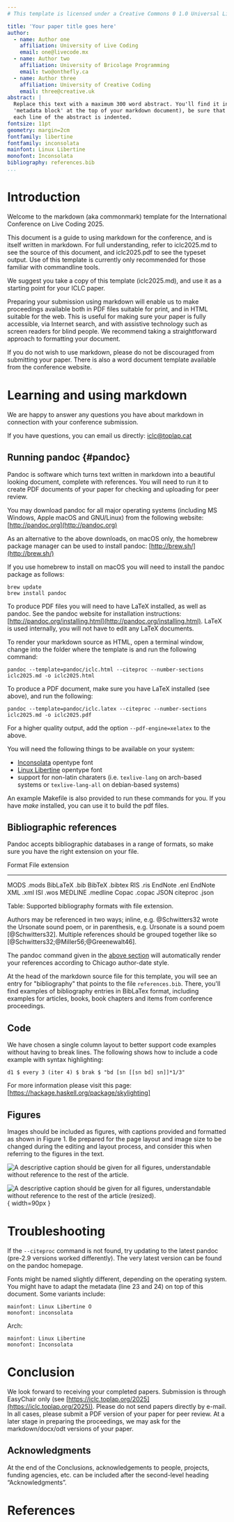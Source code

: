 ```yaml
---
# This template is licensed under a Creative Commons 0 1.0 Universal License (CC0 1.0). Public Domain Dedication.

title: 'Your paper title goes here'
author:
  - name: Author one
    affiliation: University of Live Coding
    email: one@livecode.mx
  - name: Author two
    affiliation: University of Bricolage Programming
    email: two@onthefly.ca
  - name: Author three
    affiliation: University of Creative Coding
    email: three@creative.uk
abstract: |
  Replace this text with a maximum 300 word abstract. You'll find it in the
  'metadata block' at the top of your markdown document), be sure that
  each line of the abstract is indented.
fontsize: 11pt
geometry: margin=2cm
fontfamily: libertine
fontfamily: inconsolata
mainfont: Linux Libertine
monofont: Inconsolata
bibliography: references.bib
...
```


# Introduction

Welcome to the markdown (aka commonmark) template for the
International Conference on Live Coding 2025.

This document is a guide to using markdown for the conference, and is
itself written in markdown. For full understanding, refer to
iclc2025.md to see the source of this document, and iclc2025.pdf to
see the typeset output. Use of this template is currently only
recommended for those familiar with commandline tools.

We suggest you take a copy of this template (iclc2025.md), and use it
as a starting point for your ICLC paper.

Preparing your submission using markdown will enable us to make proceedings
available both in PDF files suitable for print, and in HTML suitable
for the web. This is useful for making sure your paper is fully
accessible, via Internet search, and with assistive technology such as
screen readers for blind people. We recommend taking a straightforward approach to
formatting your document.

If you do not wish to use markdown, please do not be discouraged from
submitting your paper. There is also a word document template
available from the conference website.

# Learning and using markdown

We are happy to answer any questions you have about markdown in connection with your
conference submission.

If you have questions, you can email us directly:
  [iclc@toplap.cat](mailto:iclc@toplap.cat)

## Running pandoc {#pandoc}

Pandoc is software which turns text written in markdown into a
beautiful looking document, complete with references. You will need to
run it to create PDF documents of your paper for checking and
uploading for peer review.

You may download pandoc for all major operating systems (including MS
Windows, Apple macOS and GNU/Linux) from the following website:
[http://pandoc.org](http://pandoc.org)

As an alternative to the above downloads, on macOS only, the homebrew
package manager can be used to install pandoc: [http://brew.sh/](http://brew.sh/)

If you use homebrew to install on macOS you will need to install the pandoc package as follows:
```
brew update
brew install pandoc
```

To produce PDF files you will need to have LaTeX installed, as well as
pandoc. See the pandoc website for installation instructions:
[http://pandoc.org/installing.html](http://pandoc.org/installing.html). LaTeX
is used internally, you will not have to edit any LaTeX documents.

To render your markdown source as HTML, open a terminal window, change
into the folder where the template is and run the following command:

~~~~ {.bash}
pandoc --template=pandoc/iclc.html --citeproc --number-sections iclc2025.md -o iclc2025.html
~~~~

To produce a PDF document, make sure you have LaTeX installed (see
above), and run the following:

~~~~ {.bash}
pandoc --template=pandoc/iclc.latex --citeproc --number-sections iclc2025.md -o iclc2025.pdf
~~~~

For a higher quality output, add the option `--pdf-engine=xelatex` to the above. 

You will need the following things to be available on your system:

* [Inconsolata](http://levien.com/type/myfonts/inconsolata.html) opentype font 
* [Linux Libertine](http://www.linuxlibertine.org/index.php?id=91&L=1) opentype font 
* support for non-latin charaters (i.e. `texlive-lang` on arch-based systems or `texlive-lang-all` on debian-based systems)
 
An example Makefile is also provided to run these commands for you. If you have *make* installed, 
you can use it to build the pdf files.

## Bibliographic references

Pandoc accepts bibliographic databases in a range of formats, so make
sure you have the right extension on your file.

  Format            File extension
  ------------      --------------
  MODS              .mods
  BibLaTeX          .bib
  BibTeX            .bibtex
  RIS               .ris
  EndNote           .enl
  EndNote XML       .xml
  ISI               .wos
  MEDLINE           .medline
  Copac             .copac
  JSON citeproc     .json

Table: Supported bibliography formats with file extension.

Authors may be referenced in two ways; inline, e.g. @Schwitters32
wrote the Ursonate sound poem, or in parenthesis, e.g. Ursonate is a
sound poem [@Schwitters32]. Multiple references should be grouped
together like so [@Schwitters32;@Miller56;@Greenewalt46].

The pandoc command given in the [above section](#pandoc) will automatically
render your references according to Chicago author-date style.

At the head of the markdown source file for this template, you will see an entry
for "bibliography" that points to the file `references.bib`. There, you'll find
examples of bibliography entries in BibLaTex format, including examples for
articles, books, book chapters and items from conference proceedings.

## Code

We have chosen a single column layout to better support code examples
without having to break lines. The following shows how to include a
code example with syntax highlighting:

~~~~ {.haskell}
d1 $ every 3 (iter 4) $ brak $ "bd [sn [[sn bd] sn]]*1/3"
~~~~

For more information please visit this page:
[https://hackage.haskell.org/package/skylighting]

## Figures

Images should be included as figures, with captions provided and
formatted as shown in Figure 1. Be prepared for the page layout and
image size to be changed during the editing and layout process, and
consider this when referring to the figures in the text.

![*A descriptive caption should be given for all figures, understandable without reference to the rest of the article.*](images/pomeroy.jpg)

![*A descriptive caption should be given for all figures, understandable without reference to the rest of the article (resized).*](images/pomeroy.jpg){ width=90px }

# Troubleshooting 

If the `--citeproc` command is not found, try updating to the latest pandoc (pre-2.9 versions worked differently). The very latest version can be found on the pandoc homepage.

Fonts might be named slightly different, depending on the operating system. You might have to adapt the metadata (line 23 and 24) on top of this document. 
Some variants include:

```
mainfont: Linux Libertine O
monofont: inconsolata
```

Arch: 

```
mainfont: Linux Libertine
monofont: Inconsolata
```

# Conclusion

We look forward to receiving your completed papers. Submission is through EasyChair 
only (see [https://iclc.toplap.org/2025](https://iclc.toplap.org/2025)). Please do not send papers directly by e-mail. 
In all cases, please submit a PDF version of your paper for peer review. At a later 
stage in preparing the proceedings, we may ask for the markdown/docx/odt versions of your paper.

## Acknowledgments

At the end of the Conclusions, acknowledgements to people, projects, funding
agencies, etc. can be included after the second-level heading “Acknowledgments”.


# References
